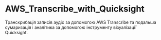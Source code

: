 # AWS_Transcribe_with_Quicksight
Транскрибація записів аудіо за допомогою AWS Transcribe та подальша сумаризація і аналітика за допомогою інструменту візуалізації Quicksight.
